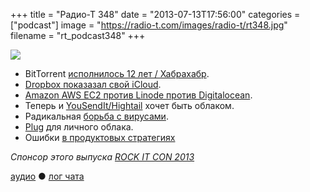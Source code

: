 +++
title = "Радио-Т 348"
date = "2013-07-13T17:56:00"
categories = ["podcast"]
image = "https://radio-t.com/images/radio-t/rt348.jpg"
filename = "rt_podcast348"
+++

![](https://radio-t.com/images/radio-t/rt348.jpg)

* BitTorrent [исполнилось 12 лет / Хабрахабр](http://habrahabr.ru/post/185812/).
* [Dropbox показазал свой iCloud](http://www.tuaw.com/2013/07/10/dropbox-announces-icloud-like-data-sync-service-for-apps/).
* [Amazon AWS EC2 против Linode против Digitalocean](http://www.cosninix.com/wp/2013/06/amazon-aws-ec2-linode-digitalocean-cloudserver-showdown/).
* Теперь и [YouSendIt/Hightail](http://allthingsd.com/20130710/in-new-challenge-to-dropbox-and-box-yousendit-morphs-into-hightail/) хочет быть облаком.
* Радикальная [борьба с вирусами](http://gizmodo.com/government-destroys-170k-of-hardware-in-absurd-effort-708412225?rev=1373312326).
* [Plug](http://techcrunch.com/2013/07/10/with-plug-create-a-personal-subscription-free-dropbox-with-your-usb-drives/) для личного облака.
* Ошибки [в продуктовых стратегиях](http://insideintercom.io/product-strategy-means-saying-no/)

_Спонсор этого выпуска [ROCK IT CON 2013](http://www.rockitcon.com)_

[аудио](http://cdn.radio-t.com/rt_podcast348.mp3) ● [лог чата](http://chat.radio-t.com/logs/radio-t-348.html) <audio src="http://cdn.radio-t.com/rt_podcast348.mp3" preload="none"></audio>